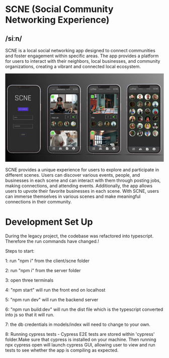 # SCNE (Social Community Networking Experience)

##  /siːn/

SCNE is a local social networking app designed to connect communities and foster engagement within specific areas. The app provides a platform for users to interact with their neighbors, local businesses, and community organizations, creating a vibrant and connected local ecosystem.

<p align="center">
  <img src="https://github.com/0xjcr/scne/blob/main/client/scne/public/Screenshot%202023-05-22%20at%2010.57.09.png?raw=true" width="700" title="hover text">
</p>


SCNE provides a unique experience for users to explore and participate in different scenes. Users can discover various events, people, and businesses in each scene and can interact with them through posting jobs, making connections, and attending events. Additionally, the app allows users to upvote their favorite businesses in each scene. With SCNE, users can immerse themselves in various scenes and make meaningful connections in their community.

# Development Set Up

During the legacy project, the codebase was refactored into typescript. Therefore the run commands have changed.!

Steps to start:

1: run "npm i" from the client/scne folder

2: run "npm i" from the server folder

3: open three terminals

4: "npm start" will run the front end on localhost

5: "npm run dev" will run the backend server

6: "npm run build:dev" will run the dist file which is the typescript converted into js so that it will run.

7: the db credentials in models/index will need to change to your own.

8: Running cypress tests - Cypress E2E tests are stored within 'cypress' folder.Make sure that cypress is installed on your machine. Then running npx cypress open will launch cypress GUI, allowing user to view and run tests to see whether the app is compiling as expected.




